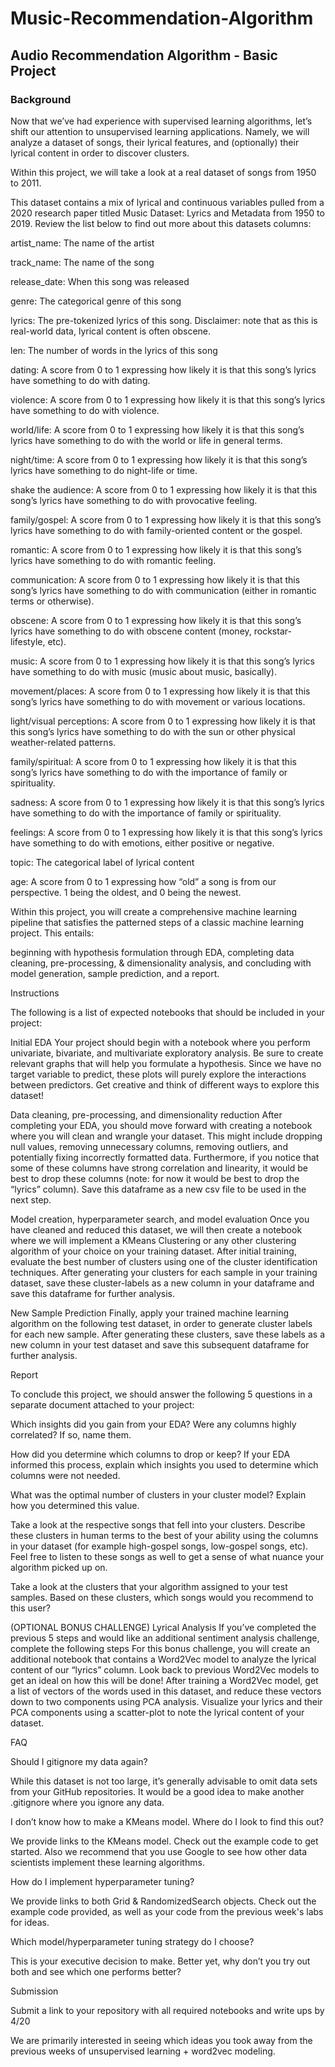 # Music-Recommendation-Algorithm
## Audio Recommendation Algorithm - Basic Project

### Background

Now that we’ve had experience with supervised learning algorithms, let’s shift our attention to unsupervised learning applications. Namely, we will analyze a dataset of songs, their lyrical features, and (optionally) their lyrical content in order to discover clusters. 

Within this project, we will take a look at a real dataset of songs from 1950 to 2011. 

This dataset contains a mix of lyrical and continuous variables pulled from a 2020 research paper titled Music Dataset: Lyrics and Metadata from 1950 to 2019. Review the list below to find out more about this datasets columns:

artist_name: The name of the artist


track_name: The name of the song


release_date: When this song was released


genre: The categorical genre of this song


lyrics: The pre-tokenized lyrics of this song. Disclaimer: note that as this is real-world data, lyrical content is often obscene. 


len:  The number of words in the lyrics of this song


dating: A score from 0 to 1 expressing how likely it is that this song’s lyrics have something to do with dating.


violence: A score from 0 to 1 expressing how likely it is that this song’s lyrics have something to do with violence.


world/life: A score from 0 to 1 expressing how likely it is that this song’s lyrics have something to do with the world or life in general terms.


night/time: A score from 0 to 1 expressing how likely it is that this song’s lyrics have something to do night-life or time.


shake the audience: A score from 0 to 1 expressing how likely it is that this song’s lyrics have something to do with provocative feeling.


family/gospel: A score from 0 to 1 expressing how likely it is that this song’s lyrics have something to do with family-oriented content or the gospel.


romantic: A score from 0 to 1 expressing how likely it is that this song’s lyrics have something to do with romantic feeling.


communication: A score from 0 to 1 expressing how likely it is that this song’s lyrics have something to do with communication (either in romantic terms or otherwise).


obscene: A score from 0 to 1 expressing how likely it is that this song’s lyrics have something to do with obscene content (money, rockstar-lifestyle, etc).


music: A score from 0 to 1 expressing how likely it is that this song’s lyrics have something to do with music (music about music, basically).


movement/places: A score from 0 to 1 expressing how likely it is that this song’s lyrics have something to do with movement or various locations.


light/visual perceptions: A score from 0 to 1 expressing how likely it is that this song’s lyrics have something to do with the sun or other physical weather-related patterns.


family/spiritual: A score from 0 to 1 expressing how likely it is that this song’s lyrics have something to do with the importance of family or spirituality.


sadness: A score from 0 to 1 expressing how likely it is that this song’s lyrics have something to do with the importance of family or spirituality.


feelings: A score from 0 to 1 expressing how likely it is that this song’s lyrics have something to do with emotions, either positive or negative.


topic: The categorical label of lyrical content


age: A score from 0 to 1 expressing how “old” a song is from our perspective. 1 being the oldest, and 0 being the newest.


Within this project, you will create a comprehensive machine learning pipeline that satisfies the patterned steps of a classic machine learning project. This entails:

beginning with hypothesis formulation through EDA, 
completing data cleaning, pre-processing, & dimensionality analysis, 
and concluding with model generation, sample prediction, and a report.

Instructions

The following is a list of expected notebooks that should be included in your project:


Initial EDA
Your project should begin with a notebook where you perform univariate, bivariate, and multivariate exploratory analysis. 
Be sure to create relevant graphs that will help you formulate a hypothesis. 
Since we have no target variable to predict, these plots will purely explore the interactions between predictors. Get creative and think of different ways to explore this dataset!


Data cleaning, pre-processing, and dimensionality reduction
After completing your EDA, you should move forward with creating a notebook where you will clean and wrangle your dataset. This might include dropping null values, removing unnecessary columns, removing outliers, and potentially fixing incorrectly formatted data. 
Furthermore, if you notice that some of these columns have strong correlation and linearity, it would be best to drop these columns (note: for now it would be best to drop the “lyrics” column).
Save this dataframe as a new csv file to be used in the next step.


Model creation, hyperparameter search, and model evaluation
Once you have cleaned and reduced this dataset, we will then create a notebook where we will implement a KMeans Clustering or any other clustering algorithm of your choice on your training dataset.
After initial training, evaluate the best number of clusters using one of the cluster identification techniques.
After generating your clusters for each sample in your training dataset, save these cluster-labels as a new column in your dataframe and save this dataframe for further analysis.


New Sample Prediction
Finally, apply your trained machine learning algorithm on the following test dataset, in order to generate cluster labels for each new sample.
After generating these clusters, save these labels as a new column in your test dataset and save this subsequent dataframe for further analysis.


Report

To conclude this project, we should answer the following 5 questions in a separate document attached to your project:

Which insights did you gain from your EDA? Were any columns highly correlated? If so, name them.

How did you determine which columns to drop or keep? If your EDA informed this process, explain which insights you used to determine which columns were not needed. 

What was the optimal number of clusters in your cluster model? Explain how you determined this value.

Take a look at the respective songs that fell into your clusters. Describe these clusters in human terms to the best of your ability using the columns in your dataset (for example high-gospel songs, low-gospel songs, etc). Feel free to listen to these songs as well to get a sense of what nuance your algorithm picked up on.

Take a look at the clusters that your algorithm assigned to your test samples. Based on these clusters, which songs would you recommend to this user?



(OPTIONAL BONUS CHALLENGE) Lyrical Analysis If you’ve completed the previous 5 steps and would like an additional sentiment analysis challenge, complete the following steps
For this bonus challenge, you will create an additional notebook that contains a Word2Vec model to analyze the lyrical content of our “lyrics” column. Look back to previous Word2Vec models to get an ideal on how this will be done!
After training a Word2Vec model, get a list of vectors of the words used in this dataset, and reduce these vectors down to two components using PCA analysis.
Visualize your lyrics and their PCA components using a scatter-plot to note the lyrical content of your dataset.

FAQ

Should I gitignore my data again?


While this dataset is not too large, it’s generally advisable to omit data sets from your GitHub repositories. It would be a good idea to make another .gitignore where you ignore any data.


I don’t know how to make a KMeans model. Where do I look to find this out?


We provide links to the KMeans model. Check out the example code to get started. Also we recommend that you use Google to see how other data scientists implement these learning algorithms.


How do I implement hyperparameter tuning?


We provide links to both Grid & RandomizedSearch objects. Check out the example code provided, as well as your code from the previous week's labs for ideas.


Which model/hyperparameter tuning strategy do I choose?


This is your executive decision to make. Better yet, why don’t you try out both and see which one performs better?


Submission

Submit a link to your repository with all required notebooks and write ups by 4/20

We are primarily interested in seeing which ideas you took away from the previous weeks of unsupervised learning + word2vec modeling. 
